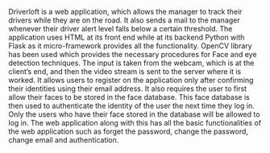 Driverloft is a web application, which allows the manager to track their drivers while they are on the road. It also sends a mail to the manager whenever their driver alert level falls below a certain threshold. The application uses HTML at its front end while at its backend Python with Flask as it micro-framework provides all the functionality. OpenCV library has been used which provides the necessary procedures for Face and eye detection techniques. The input is taken from the webcam, which is at the client’s end, and then the video stream is sent to the server where it is worked. It allows users to register on the application only after confirming their identities using their email address. It also requires the user to first allow their faces to be stored in the face database. This face database is then used to authenticate the identity of the user the next time they log in. Only the users who have their face stored in the database will be allowed to log in. The web application along with this has all the basic functionalities of the web application such as forget the password, change the password, change email and authentication.
